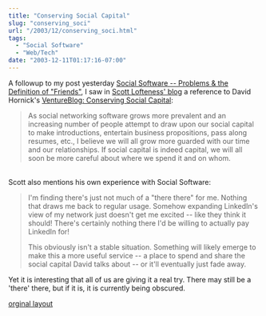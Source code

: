 ```yaml
---
title: "Conserving Social Capital"
slug: "conserving_soci"
url: "/2003/12/conserving_soci.html"
tags:
  - "Social Software"
  - "Web/Tech"
date: "2003-12-11T01:17:16-07:00"
---
```

<p>A followup to my post yesterday <a href="#107108853847658748">Social Software -- Problems & the Definition of "Friends"</a>, I saw in <a href="http://www.sjl.us/main/2003/12/social_networki.html">Scott Lofteness' blog</a> a reference to David Hornick's <a href="http://www.ventureblog.com/articles/indiv/2003/000214.html">VentureBlog: Conserving Social Capital</a>:<blockquote>As social networking software grows more prevalent and an increasing number of people attempt to draw upon our social capital to make introductions, entertain business propositions, pass along resumes, etc., I believe we will all grow more guarded with our time and our relationships. If social capital is indeed capital, we will all soon be more careful about where we spend it and on whom.</blockquote><br />
Scott also mentions his own experience with Social Software:<blockquote>I'm finding there's just not much of a "there there" for me. Nothing that draws me back to regular usage. Somehow expanding LinkedIn's view of my network just doesn't get me excited -- like they think it should! There's certainly nothing there I'd be willing to actually pay LinkedIn for!</p>
<p>This obviously isn't a stable situation. Something will likely emerge to make this a more useful service -- a place to spend and share the social capital David talks about -- or it'll eventually just fade away.</blockquote>Yet it is interesting that all of us are giving it a real try. There may still be a 'there' there, but if it is, it is currently being obscured.</p>
<p class="previous"><a href="/previous/2003/12/conserving_soci.html" rel="syndication" class="u-syndication" >orginal layout</a></p>
